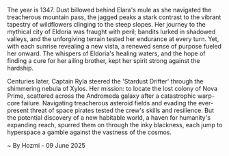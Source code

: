 
The year is 1347.  Dust billowed behind Elara's mule as she navigated the treacherous mountain pass, the jagged peaks a stark contrast to the vibrant tapestry of wildflowers clinging to the steep slopes.  Her journey to the mythical city of Eldoria was fraught with peril; bandits lurked in shadowed valleys, and the unforgiving terrain tested her endurance at every turn. Yet, with each sunrise revealing a new vista, a renewed sense of purpose fueled her onward. The whispers of Eldoria's healing waters, and the hope of finding a cure for her ailing brother, kept her spirit strong against the hardship.

Centuries later, Captain Ryla steered the 'Stardust Drifter' through the shimmering nebula of Xylos.  Her mission: to locate the lost colony of Nova Prime, scattered across the Andromeda galaxy after a catastrophic warp-core failure.  Navigating treacherous asteroid fields and evading the ever-present threat of space pirates tested the crew's skills and resilience.  But the potential discovery of a new habitable world, a haven for humanity's expanding reach, spurred them on through the inky blackness, each jump to hyperspace a gamble against the vastness of the cosmos.

~ By Hozmi - 09 June 2025

